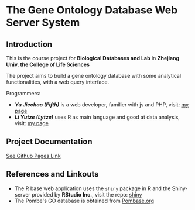 The Gene Ontology Database Web Server System
============================================

## Introduction

This is the course project for __Biological Databases and Lab__ in __Zhejiang Univ. the College of Life Sciences__

The project aims to build a gene ontology database with some analytical functionalities, with a web query interface.

Programmers:

* _**Yu Jiechao (Fifth)**_ is a web developer, familier with js and PHP, visit: [my page](http://fifth26.com)
* _**Li Yutze (Lytze)**_ uses R as main language and good at data analysis, visit: [my page](http://lytzeworkshop.com)

## Project Documentation

[See Github Pages Link](https://fifth.github.io/gene-ontology-database)

## References and Linkouts

* The R base web application uses the `shiny` package in R and the Shiny-server provided by __RStudio Inc.__, visit the repo: [shiny](https://github.com/rstudio/shiny)
* The Pombe's GO database is obtained from [Pombase.org](http://www.pombase.org/downloads/datasets)